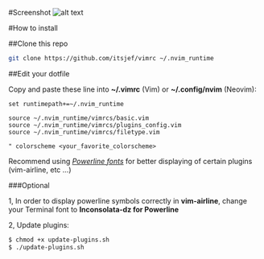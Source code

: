 #Screenshot
![alt text](https://raw.githubusercontent.com/itsjef/vimrc/master/screenshot.png "Gruvbox Dark High Contrast")

#How to install

##Clone this repo
```bash
git clone https://github.com/itsjef/vimrc ~/.nvim_runtime
```

##Edit your dotfile

Copy and paste these line into __~/.vimrc__ (Vim) or __~/.config/nvim__ (Neovim):
```vimL
set runtimepath+=~/.nvim_runtime

source ~/.nvim_runtime/vimrcs/basic.vim
source ~/.nvim_runtime/vimrcs/plugins_config.vim
source ~/.nvim_runtime/vimrcs/filetype.vim

" colorscheme <your_favorite_colorscheme>
```

Recommend using [*Powerline fonts*](https://github.com/powerline/fonts) for better displaying of certain plugins (vim-airline, etc ...)

###Optional

1, In order to display powerline symbols correctly in __vim-airline__, change your Terminal font to __Inconsolata-dz for Powerline__

2, Update plugins:
```bash
$ chmod +x update-plugins.sh
$ ./update-plugins.sh
```
